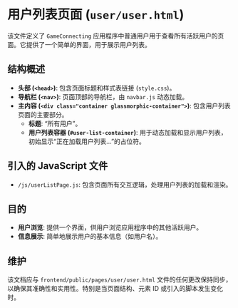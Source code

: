 # 用户列表页面 (`user/user.html`)

该文件定义了 `GameConnecting` 应用程序中普通用户用于查看所有活跃用户的页面。它提供了一个简单的界面，用于展示用户列表。

## 结构概述

-   **头部 (`<head>`)**: 包含页面标题和样式表链接 (`style.css`)。
-   **导航栏 (`<nav>`)**: 页面顶部的导航栏，由 `navbar.js` 动态加载。
-   **主内容 (`<div class="container glassmorphic-container">`)**: 包含用户列表页面的主要部分。
    -   **标题**: “所有用户”。
    -   **用户列表容器 (`#user-list-container`)**: 用于动态加载和显示用户列表，初始显示“正在加载用户列表...”的占位符。

## 引入的 JavaScript 文件

-   `/js/userListPage.js`: 包含页面所有交互逻辑，处理用户列表的加载和渲染。

## 目的

-   **用户浏览**: 提供一个界面，供用户浏览应用程序中的其他活跃用户。
-   **信息展示**: 简单地展示用户的基本信息（如用户名）。

## 维护

该文档应与 `frontend/public/pages/user/user.html` 文件的任何更改保持同步，以确保其准确性和实用性。特别是当页面结构、元素 ID 或引入的脚本发生变化时。
